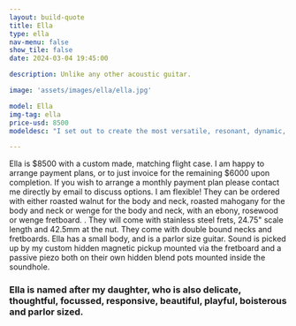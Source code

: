 ```yaml
---
layout: build-quote
title: Ella
type: ella
nav-menu: false
show_tile: false
date: 2024-03-04 19:45:00

description: Unlike any other acoustic guitar.

image: 'assets/images/ella/ella.jpg'

model: Ella
img-tag: ella
price-usd: 8500
modeldesc: "I set out to create the most versatile, resonant, dynamic, playable and comfortable acoustic guitar my skills could muster, and Ella is the result. Unlike any other acoustic guitar you have ever played, Ella slots perfectly alongside your body, whilst sounding equally fantastic through a concert hall PA system or your studio valve amp. She can be pushed to crunch without feeding back, and can sing long, sustained cathedral-like notes up and down the fretboard with clarity and focus. Hand carved from a huge piece of roasted wood, they are light in weight, beautiful, and alive under the hands. Ella is delicate, thoughtful, focussed, responsive, dynamic, playful and boisterous."

---
```


Ella is $8500 with a custom made, matching flight case.
I am happy to arrange payment plans, or to just invoice for the remaining $6000 upon completion. If you wish to arrange a monthly payment plan please contact me directly by email to discuss options. I am flexible! 
They can be ordered with either roasted walnut for the body and neck, roasted mahogany for the body and neck or wenge for the body and neck,  with an ebony, rosewood or wenge fretboard. .
They will come with stainless steel frets, 24.75" scale length and 42.5mm at the nut. They come with double bound necks and fretboards.
Ella has a small body, and is a parlor size guitar.
Sound is picked up by my custom hidden magnetic pickup mounted via the fretboard and a passive piezo both on their own hidden blend pots mounted inside the soundhole.
### Ella is named after my daughter, who is also delicate, thoughtful, focussed, responsive, beautiful, playful, boisterous and parlor sized. 

